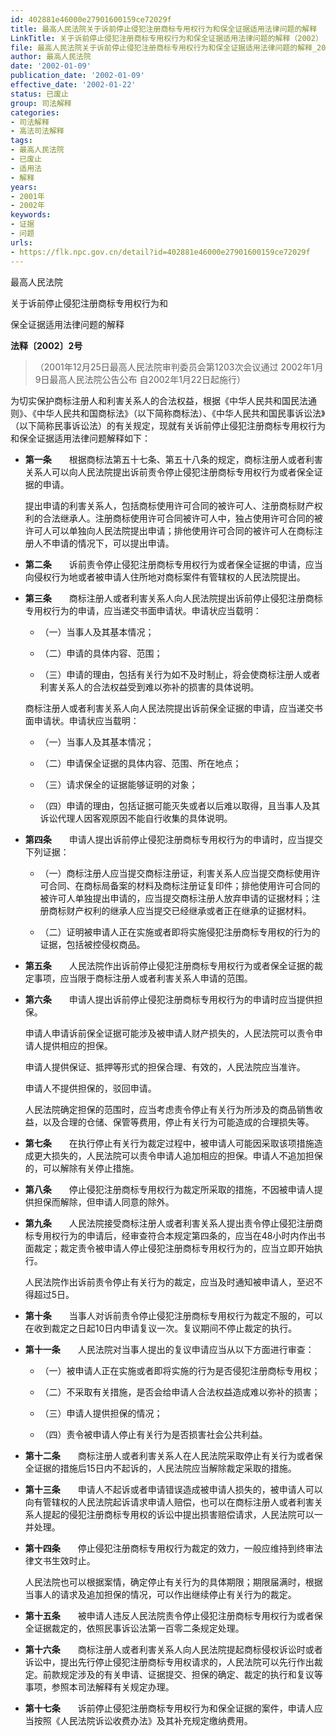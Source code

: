 ```yaml
---
id: 402881e46000e27901600159ce72029f
title: 最高人民法院关于诉前停止侵犯注册商标专用权行为和保全证据适用法律问题的解释
LinkTitle: 关于诉前停止侵犯注册商标专用权行为和保全证据适用法律问题的解释（2002）
file: 最高人民法院关于诉前停止侵犯注册商标专用权行为和保全证据适用法律问题的解释_20020109_402881e46000e27901600159ce72029f.docx
author: 最高人民法院
date: '2002-01-09'
publication_date: '2002-01-09'
effective_date: '2002-01-22'
status: 已废止
group: 司法解释
categories:
- 司法解释
- 高法司法解释
tags:
- 最高人民法院
- 已废止
- 适用法
- 解释
years:
- 2001年
- 2002年
keywords:
- 证据
- 问题
urls:
- https://flk.npc.gov.cn/detail?id=402881e46000e27901600159ce72029f
---
```


最高人民法院

关于诉前停止侵犯注册商标专用权行为和

保全证据适用法律问题的解释

**法释〔2002〕2号**

> （2001年12月25日最高人民法院审判委员会第1203次会议通过 2002年1月9日最高人民法院公告公布 自2002年1月22日起施行）

为切实保护商标注册人和利害关系人的合法权益，根据《中华人民共和国民法通则》、《中华人民共和国商标法》（以下简称商标法）、《中华人民共和国民事诉讼法》（以下简称民事诉讼法）的有关规定，现就有关诉前停止侵犯注册商标专用权行为和保全证据适用法律问题解释如下：

- **第一条**　　根据商标法第五十七条、第五十八条的规定，商标注册人或者利害关系人可以向人民法院提出诉前责令停止侵犯注册商标专用权行为或者保全证据的申请。

  提出申请的利害关系人，包括商标使用许可合同的被许可人、注册商标财产权利的合法继承人。注册商标使用许可合同被许可人中，独占使用许可合同的被许可人可以单独向人民法院提出申请；排他使用许可合同的被许可人在商标注册人不申请的情况下，可以提出申请。

- **第二条**　　诉前责令停止侵犯注册商标专用权行为或者保全证据的申请，应当向侵权行为地或者被申请人住所地对商标案件有管辖权的人民法院提出。

- **第三条**　　商标注册人或者利害关系人向人民法院提出诉前停止侵犯注册商标专用权行为的申请，应当递交书面申请状。申请状应当载明：

  - （一）当事人及其基本情况；

  - （二）申请的具体内容、范围；

  - （三）申请的理由，包括有关行为如不及时制止，将会使商标注册人或者利害关系人的合法权益受到难以弥补的损害的具体说明。

  商标注册人或者利害关系人向人民法院提出诉前保全证据的申请，应当递交书面申请状。申请状应当载明：

  - （一）当事人及其基本情况；

  - （二）申请保全证据的具体内容、范围、所在地点；

  - （三）请求保全的证据能够证明的对象；

  - （四）申请的理由，包括证据可能灭失或者以后难以取得，且当事人及其诉讼代理人因客观原因不能自行收集的具体说明。

- **第四条**　　申请人提出诉前停止侵犯注册商标专用权行为的申请时，应当提交下列证据：

  - （一）商标注册人应当提交商标注册证，利害关系人应当提交商标使用许可合同、在商标局备案的材料及商标注册证复印件；排他使用许可合同的被许可人单独提出申请的，应当提交商标注册人放弃申请的证据材料；注册商标财产权利的继承人应当提交已经继承或者正在继承的证据材料。

  - （二）证明被申请人正在实施或者即将实施侵犯注册商标专用权的行为的证据，包括被控侵权商品。

- **第五条**　　人民法院作出诉前停止侵犯注册商标专用权行为或者保全证据的裁定事项，应当限于商标注册人或者利害关系人申请的范围。

- **第六条**　　申请人提出诉前停止侵犯注册商标专用权行为的申请时应当提供担保。

  申请人申请诉前保全证据可能涉及被申请人财产损失的，人民法院可以责令申请人提供相应的担保。

  申请人提供保证、抵押等形式的担保合理、有效的，人民法院应当准许。

  申请人不提供担保的，驳回申请。

  人民法院确定担保的范围时，应当考虑责令停止有关行为所涉及的商品销售收益，以及合理的仓储、保管等费用，停止有关行为可能造成的合理损失等。

- **第七条**　　在执行停止有关行为裁定过程中，被申请人可能因采取该项措施造成更大损失的，人民法院可以责令申请人追加相应的担保。申请人不追加担保的，可以解除有关停止措施。

- **第八条**　　停止侵犯注册商标专用权行为裁定所采取的措施，不因被申请人提供担保而解除，但申请人同意的除外。

- **第九条**　　人民法院接受商标注册人或者利害关系人提出责令停止侵犯注册商标专用权行为的申请后，经审查符合本规定第四条的，应当在48小时内作出书面裁定；裁定责令被申请人停止侵犯注册商标专用权行为的，应当立即开始执行。

  人民法院作出诉前责令停止有关行为的裁定，应当及时通知被申请人，至迟不得超过5日。

- **第十条**　　当事人对诉前责令停止侵犯注册商标专用权行为裁定不服的，可以在收到裁定之日起10日内申请复议一次。复议期间不停止裁定的执行。

- **第十一条**　　人民法院对当事人提出的复议申请应当从以下方面进行审查：

  - （一）被申请人正在实施或者即将实施的行为是否侵犯注册商标专用权；

  - （二）不采取有关措施，是否会给申请人合法权益造成难以弥补的损害；

  - （三）申请人提供担保的情况；

  - （四）责令被申请人停止有关行为是否损害社会公共利益。

- **第十二条**　　商标注册人或者利害关系人在人民法院采取停止有关行为或者保全证据的措施后15日内不起诉的，人民法院应当解除裁定采取的措施。

- **第十三条**　　申请人不起诉或者申请错误造成被申请人损失的，被申请人可以向有管辖权的人民法院起诉请求申请人赔偿，也可以在商标注册人或者利害关系人提起的侵犯注册商标专用权的诉讼中提出损害赔偿请求，人民法院可以一并处理。

- **第十四条**　　停止侵犯注册商标专用权行为裁定的效力，一般应维持到终审法律文书生效时止。

  人民法院也可以根据案情，确定停止有关行为的具体期限；期限届满时，根据当事人的请求及追加担保的情况，可以作出继续停止有关行为的裁定。

- **第十五条**　　被申请人违反人民法院责令停止侵犯注册商标专用权行为或者保全证据裁定的，依照民事诉讼法第一百零二条规定处理。

- **第十六条**　　商标注册人或者利害关系人向人民法院提起商标侵权诉讼时或者诉讼中，提出先行停止侵犯注册商标专用权请求的，人民法院可以先行作出裁定。前款规定涉及的有关申请、证据提交、担保的确定、裁定的执行和复议等事项，参照本司法解释有关规定办理。

- **第十七条**　　诉前停止侵犯注册商标专用权行为和保全证据的案件，申请人应当按照《人民法院诉讼收费办法》及其补充规定缴纳费用。

